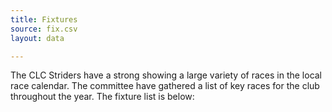 ```yaml
---
title: Fixtures
source: fix.csv
layout: data

---
```


<p>The CLC Striders have a strong showing a large variety of races in the local race calendar. The committee have gathered a list of key races for the club throughout the year. The fixture list is below:</p>
